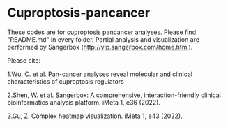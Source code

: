 # Cuproptosis-pancancer
These codes are for cuproptosis pancancer analyses. Please find "README.md" in every folder. 
Partial analysis and visualization are performed by Sangerbox (http://vip.sangerbox.com/home.html).

Please cite:

1.Wu, C. et al. Pan-cancer analyses reveal molecular and clinical characteristics of cuproptosis regulators

2.Shen, W. et al. Sangerbox: A comprehensive, interaction-friendly clinical bioinformatics analysis platform. iMeta 1, e36 (2022).

3.Gu, Z. Complex heatmap visualization. iMeta 1, e43 (2022).

